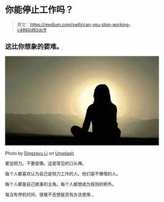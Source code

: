 # 你能停止工作吗？

> 原文：<https://medium.com/swlh/can-you-stop-working-c4880d92dc1f>

## 这比你想象的要难。

![](img/ed4f88290c7c121a03a178b56d03d9bb.png)

Photo by [Dingzeyu Li](https://unsplash.com/@dingzeyuli?utm_source=unsplash&utm_medium=referral&utm_content=creditCopyText) on [Unsplash](https://unsplash.com/search/photos/meditation?utm_source=unsplash&utm_medium=referral&utm_content=creditCopyText)

更加努力。不要偷懒。这是常见的口头禅。

每个人都喜欢认为自己是努力工作的人。他们是不懒惰的人。

每个人都是自己故事的主角。每个人都想成为规则的例外。

每当有停机时间，很难不去想是否有办法使用…